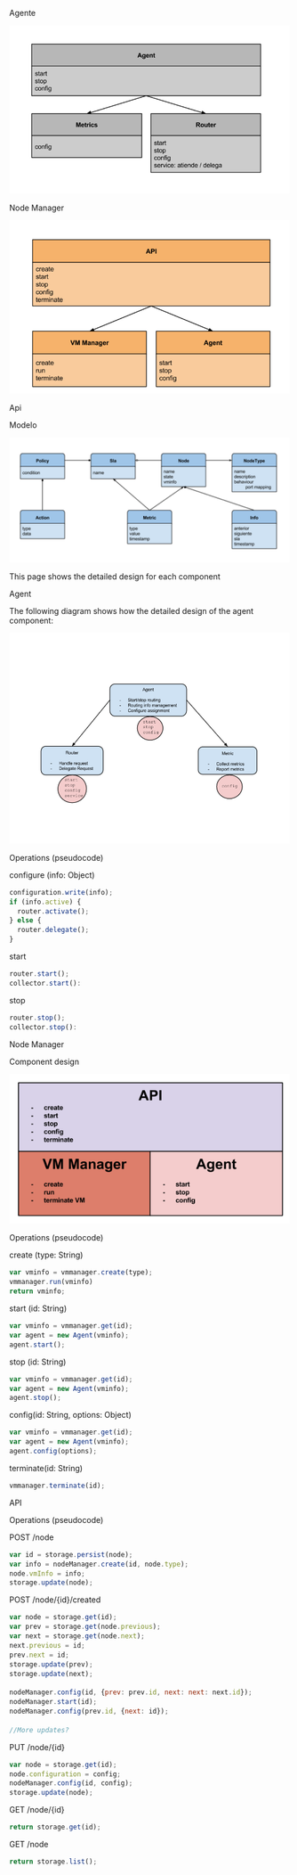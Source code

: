 
Agente 

![agente](https://raw.githubusercontent.com/ringo-unicen/documentation/master/images/Disenio.%20Agent.png)

Node Manager 

![node manager](https://raw.githubusercontent.com/ringo-unicen/documentation/master/images/Disenio.%20Node%20Manager.png)

Api

Modelo

![modelo](https://raw.githubusercontent.com/ringo-unicen/documentation/master/images/Disenio.%20Model.png)






This page shows the detailed design for each component

Agent

The following diagram shows how the detailed design of the agent component:

![agent design](https://raw.githubusercontent.com/ringo-unicen/documentation/master/images/detailed-design-agent.png)

Operations (pseudocode)

configure (info: Object)
```javascript
configuration.write(info);
if (info.active) {
  router.activate();
} else {
  router.delegate();
}
```

start
```javascript
router.start();
collector.start():
```
stop
```javascript
router.stop();
collector.stop():
```






Node Manager 

Component design

![Node Manager design](https://raw.githubusercontent.com/ringo-unicen/documentation/master/images/detailed-design-nodemanager.png)

Operations (pseudocode)

create (type: String)
```javascript
var vminfo = vmmanager.create(type);
vmmanager.run(vminfo)
return vminfo;
```

start (id: String)
```javascript
var vminfo = vmmanager.get(id);
var agent = new Agent(vminfo);
agent.start();
```

stop (id: String)
```javascript
var vminfo = vmmanager.get(id);
var agent = new Agent(vminfo);
agent.stop();
```

config(id: String, options: Object)
```javascript
var vminfo = vmmanager.get(id);
var agent = new Agent(vminfo);
agent.config(options);
```

terminate(id: String)
```javascript
vmmanager.terminate(id);
```

API

Operations (pseudocode)

POST /node 
```javascript
var id = storage.persist(node);
var info = nodeManager.create(id, node.type);
node.vmInfo = info;
storage.update(node);
```

POST /node/{id}/created
```javascript
var node = storage.get(id);
var prev = storage.get(node.previous);
var next = storage.get(node.next);
next.previous = id;
prev.next = id;
storage.update(prev);
storage.update(next);

nodeManager.config(id, {prev: prev.id, next: next: next.id});
nodeManager.start(id);
nodeManager.config(prev.id, {next: id});

//More updates?
```

PUT /node/{id}
```javascript
var node = storage.get(id);
node.configuration = config;
nodeManager.config(id, config);
storage.update(node);
```

GET /node/{id}
```javascript
return storage.get(id);
```

GET /node
```javascript
return storage.list();
```
